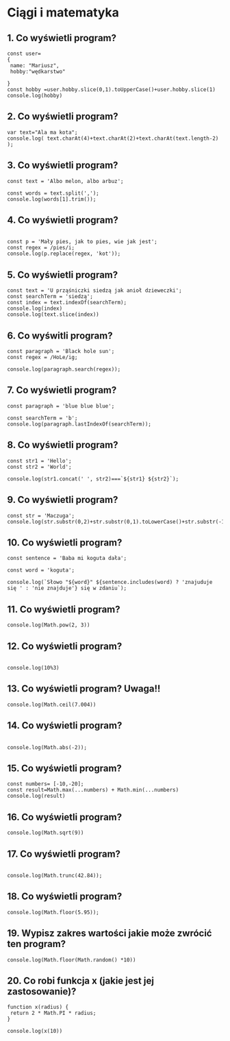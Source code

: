# Ciągi i matematyka

## 1. Co wyświetli program?
 
 ```javasrcript
const user=
{
  name: "Mariusz",
  hobby:"wędkarstwo"

}
const hobby =user.hobby.slice(0,1).toUpperCase()+user.hobby.slice(1)   
console.log(hobby)
```

## 2. Co wyświetli program?
 
 ```javasrcript
var text="Ala ma kota";
console.log( text.charAt(4)+text.charAt(2)+text.charAt(text.length-2) );
```


## 3. Co wyświetli program?
 
 ```javasrcript
const text = 'Albo melon, albo arbuz';

const words = text.split(',');
console.log(words[1].trim());
```



## 4. Co wyświetli program?
 
 ```javasrcript
 
const p = 'Mały pies, jak to pies, wie jak jest';
const regex = /pies/i;
console.log(p.replace(regex, 'kot'));
```


## 5. Co wyświetli program?
 
 ```javasrcript
const text = 'U prząśniczki siedzą jak anioł dzieweczki';
const searchTerm = 'siedzą';
const index = text.indexOf(searchTerm);
console.log(index)
console.log(text.slice(index))
```

## 6. Co wyświtli program?
 
 ```javasrcript
const paragraph = 'Black hole sun';
const regex = /HoLe/ig;

console.log(paragraph.search(regex));
```


## 7. Co wyświetli program?
 
 ```javasrcript
const paragraph = 'blue blue blue';

const searchTerm = 'b';
console.log(paragraph.lastIndexOf(searchTerm));
```

## 8. Co wyświetli program?
 
 ```javasrcript
const str1 = 'Hello';
const str2 = 'World';

console.log(str1.concat(' ', str2)===`${str1} ${str2}`);
```

## 9. Co wyświetli program?
 
 ```javasrcript
const str = 'Maczuga';
console.log(str.substr(0,2)+str.substr(0,1).toLowerCase()+str.substr(-1));
```

## 10. Co wyświetli program?
 
 ```javasrcript
const sentence = 'Baba mi koguta dała';

const word = 'koguta';

console.log(`Słowo "${word}" ${sentence.includes(word) ? 'znajuduje się ' : 'nie znajduje'} się w zdaniu`);
```



## 11. Co wyświetli program?
 
 ```javasrcript
console.log(Math.pow(2, 3))
```

## 12. Co wyświetli program?
 
 ```javasrcript

console.log(10%3)
```


## 13. Co wyświetli program? Uwaga!!

 ```javasrcript
console.log(Math.ceil(7.004))
```


## 14. Co wyświetli program?

 ```javasrcript
 
console.log(Math.abs(-2));
```


## 15. Co wyświetli program?

 ```javasrcript
const numbers= [-10,-20];
const result=Math.max(...numbers) + Math.min(...numbers)
console.log(result)
```


## 16. Co wyświetli program?

 ```javasrcript
console.log(Math.sqrt(9))
```

## 17. Co wyświetli program?

 ```javasrcript

console.log(Math.trunc(42.84));
```

## 18. Co wyświetli program?

 ```javasrcript
 console.log(Math.floor(5.95));

```

## 19. Wypisz zakres wartości jakie może zwrócić ten program?
 ```javasrcript
console.log(Math.floor(Math.random() *10))
```



## 20. Co robi funkcja x (jakie jest jej zastosowanie)?
 ```javasrcript
function x(radius) {
  return 2 * Math.PI * radius;
}

console.log(x(10))
```

